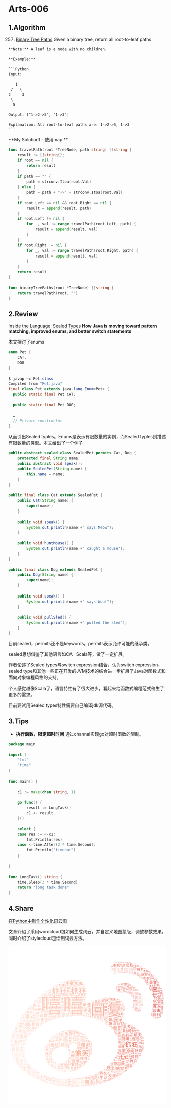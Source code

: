 # Arts-006

## 1.Algorithm
257. [Binary Tree Paths](https://leetcode.com/problems/binary-tree-paths/)
    Given a binary tree, return all root-to-leaf paths.
    
    **Note:** A leaf is a node with no children.
    
    **Example:**
    
    ```Python
    Input:
    
       1
     /   \
    2     3
     \
      5
    
    Output: ["1->2->5", "1->3"]
    
    Explanation: All root-to-leaf paths are: 1->2->5, 1->3
    ```
    



**My Solution1 - 使用map **

```Go
func travelPath(root *TreeNode, path string) []string {
	result := []string{};
	if root == nil {
		return result
	}
	if path == "" {
		path = strconv.Itoa(root.Val)
	} else {
		path = path + "->" + strconv.Itoa(root.Val)
	}
	if root.Left == nil && root.Right == nil {
		result = append(result, path)
	}
	if root.Left != nil {
		for _, val := range travelPath(root.Left, path) {
			result = append(result, val)
		}
	}
	if root.Right != nil {
		for _, val := range travelPath(root.Right, path) {
			result = append(result, val)
		}
	}
	return result
}

func binaryTreePaths(root *TreeNode) []string {
	return travelPath(root, "")
}
```



## 2.Review

[Inside the Language: Sealed Types](https://blogs.oracle.com/javamagazine/inside-the-language-sealed-types)
**How Java is moving toward pattern matching, improved enums, and better switch statements**

本文探讨了enums

```Java
enum Pet {
    CAT,
    DOG
}

$ javap –c Pet.class
Compiled from "Pet.java"
final class Pet extends java.lang.Enum<Pet> {
  public static final Pet CAT;

  public static final Pet DOG;

  …
  // Private constructor
}
```

从而引出Sealed typles。Enums是表示有限数量的实例，而Sealed typles则描述有限数量的类型。本文给出了一个例子

```Java
public abstract sealed class SealedPet permits Cat, Dog {
    protected final String name;
    public abstract void speak();
    public SealedPet(String name) {
        this.name = name;
    }
}

public final class Cat extends SealedPet {
    public Cat(String name) {
        super(name);
    }
    
    public void speak() {
        System.out.println(name +" says Meow");
    }
    
    public void huntMouse() {
        System.out.println(name +" caught a mouse");
    }
}

public final class Dog extends SealedPet {
    public Dog(String name) {
        super(name);
    }
    
    public void speak() {
        System.out.println(name +" says Woof");
    }        

    public void pullSled() {
        System.out.println(name +" pulled the sled");
    }        
}
```

目前sealed，permits还不是keywords。permits表示允许可能的继承类。

sealed思想借鉴了其他语言如C#、Scala等，做了一定扩展。

作者论述了Sealed types与switch expression结合，认为switch expression、sealed type和其他一些正在开发的JVM技术的结合进一步扩展了Java对函数式和面向对象编程风格的支持。

个人感觉越像Scala了，语言特性有了很大进步，看起来给函数式编程范式催生了更多的需求。

目前要试用Sealed types特性需要自己编译jdk源代码。



## 3.Tips
- **执行函数，限定超时时间** 
通过channal实现go对超时函数的限制。
```Go
package main

import (
	"fmt"
	"time"
)

func main() {

	c1 := make(chan string, 1)

	go func() {
		result := LongTask()
		c1 <- result
	}()

	select {
	case res := <-c1:
		fmt.Println(res)
	case <-time.After(2 * time.Second):
		fmt.Println("timeout")
	}

}

func LongTask() string {
	time.Sleep(3 * time.Second)
	return "long task done"
}
```




## 4.Share

[在Python中制作个性化词云图](https://www.cnblogs.com/feffery/p/11842798.html) 

文章介绍了采用wordcloud包如何生成词云，并自定义地图蒙版，调整参数效果。同时介绍了stylecloud包绘制词云方法。

![](img/2019-11-17-22-38-58.png)
